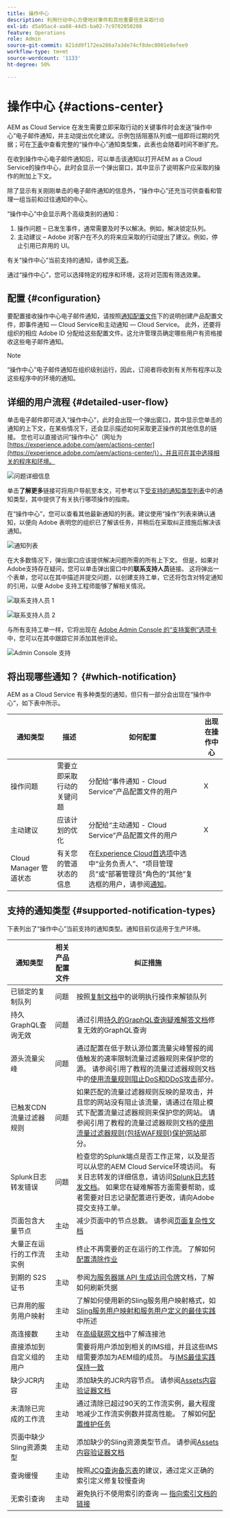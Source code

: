 ```yaml
---
title: 操作中心
description: 利用行动中心方便地对事件和其他重要信息采取行动
exl-id: d5a95ac4-aa88-44d5-ba02-7c9702050208
feature: Operations
role: Admin
source-git-commit: 821dd9f172ea286a7a3de74cf8dec8001e9afee9
workflow-type: tm+mt
source-wordcount: '1133'
ht-degree: 50%

---
```


# 操作中心 {#actions-center}

AEM as Cloud Service 在发生需要立即采取行动的关键事件时会发送“操作中心”电子邮件通知，并主动提出优化建议。示例包括阻塞队列或一组即将过期的凭据；可在[下表](#supported-notification-types)中查看完整的“操作中心”通知类型集，此表也会随着时间不断扩充。

在收到操作中心电子邮件通知后，可以单击该通知以打开AEM as a Cloud Service的操作中心，此时会显示一个弹出窗口，其中显示了说明客户应采取的操作的附加上下文。

除了显示有关刚刚单击的电子邮件通知的信息外，“操作中心”还充当可供查看和管理一组当前和过往通知的中心。<!-- It can be accessed directly at the url TBD (Alexandru: I'm intentionally keeping it TBD for now so customers do not find it) -->

“操作中心”中会显示两个高级类别的通知：

1. 操作问题 – 已发生事件，通常需要及时予以解决。例如，解决锁定队列。
1. 主动建议 – Adobe 对客户在不久的将来应采取的行动提出了建议。例如，停止引用已弃用的 UI。

有关“操作中心”当前支持的通知，请参阅[下表](#supported-notification-types)。

通过“操作中心”，您可以选择特定的程序和环境，这将对范围有筛选效果。

## 配置 {#configuration}

要配置接收操作中心电子邮件通知，请按照[通知配置文件](/help/journey-onboarding/notification-profiles.md)下的说明创建产品配置文件，即事件通知 — Cloud Service和主动通知 — Cloud Service。 此外，还要将组织的相应 Adobe ID 分配给这些配置文件。这允许管理员确定哪些用户有资格接收这些电子邮件通知。

>[!NOTE]
>“操作中心”电子邮件通知在组织级别运行，因此，订阅者将收到有关所有程序以及这些程序中的环境的通知。

## 详细的用户流程 {#detailed-user-flow}

单击电子邮件即可进入“操作中心”，此时会出现一个弹出窗口，其中显示您单击的通知的上下文，在某些情况下，还会显示描述如何采取更正操作的其他信息的链接。 您也可以直接访问“操作中心”（网址为 [https://experience.adobe.com/aem/actions-center](https://experience.adobe.com/aem/actions-center/)），并且可在其中选择相关的程序和环境。

![问题详细信息](/help/operations/assets/incident-details.png)

单击&#x200B;**了解更多**&#x200B;链接可将用户导航至本文，可参考以下[受支持的通知类型列表](#supported-notification-types)中的通知类型，其中提供了有关执行哪项操作的指南。

在“操作中心”，您可以查看其他最新通知的列表。建议使用“操作”列表来确认通知，以便向 Adobe 表明您的组织已了解该任务，并稍后在采取纠正措施后解决该通知。

![通知列表](/help/operations/assets/notification-list.png)

在大多数情况下，弹出窗口应该提供解决问题所需的所有上下文。 但是，如果对Adobe支持存在疑问，您可以单击弹出窗口中的&#x200B;**联系支持人员**&#x200B;链接。 这将弹出一个表单，您可以在其中描述并提交问题，以创建支持工单，它还将包含对特定通知的引用，以便 Adobe 支持工程师能够了解相关情况。

![联系支持人员 1](/help/operations/assets/contact-support1.png)

![联系支持人员 2](/help/operations/assets/contact-support2.png)

与所有支持工单一样，它将出现在 [Adobe Admin Console 的“支持案例”选项卡](https://helpx.adobe.com/cn/enterprise/using/support-for-enterprise.html)中，您可以在其中跟踪它并添加其他评论。

![Admin Console 支持](/help/operations/assets/admin-console-support.png)

## 将出现哪些通知？ {#which-notification}

AEM as a Cloud Service 有多种类型的通知，但只有一部分会出现在“操作中心”，如下表中所示。

| 通知类型 | 描述 | 如何配置 | 出现在操作中心 |
|---------------------------------|-----------------------------------------------|---------------------------------------------------------------------------------------------------------------------------------------------------------------------------------------------------------------------------------------------------------|---------------------------|
| 操作问题 | 需要立即采取行动的关键问题 | 分配给“事件通知 - Cloud Service”产品配置文件的用户 | X |
| 主动建议 | 应该计划的优化 | 分配给“主动通知 - Cloud Service”产品配置文件的用户 | X |
| Cloud Manager 管道状态 | 有关您的管道状态的信息 | 在[Experience Cloud首选项](https://experience.adobe.com/preferences)中选中“业务负责人”、“项目管理员”或“部署管理员”角色的“其他”复选框的用户，请参阅[通知](/help/implementing/cloud-manager/notifications.md)。 |                           |

## 支持的通知类型 {#supported-notification-types}

下表列出了“操作中心”当前支持的通知类型。通知目前仅适用于生产环境。

| 通知类型 | 相关产品配置文件 | 纠正措施 |
|---------------------------------|-------------------------|-----------------------------------------------------------------------------------------------------------------------------------------------------------------------------------------------------------------------------------------------------------------------------------------------------------------------------------------------------------------------------------------------------------------|
| 已锁定的复制队列 | 问题 | 按照[复制文档](/help/operations/replication.md#troubleshooting)中的说明执行操作来解锁队列 |
| 持久GraphQL查询无效 | 问题 | 通过引用[持久的GraphQL查询疑难解答文档](https://experienceleague.adobe.com/docs/experience-manager-cloud-service/content/headless/graphql-api/persisted-queries-troubleshoot.html?lang=zh-Hans)修复无效的GraphQL查询 |
| 源头流量尖峰 | 问题 | 通过配置在低于默认源位置流量尖峰警报的阈值触发的速率限制流量过滤器规则来保护您的源。  请参阅引用了教程的流量过滤器规则文档中的[使用流量规则阻止DoS和DDoS攻击](/help/security/traffic-filter-rules-including-waf.md#blocking-dos-and-ddos-attacks-using-traffic-filter-rules)部分。 |
| 已触发CDN流量过滤器规则 | 问题 | 如果匹配的流量过滤器规则反映的是攻击，并且您的网站没有阻止该流量，请通过在阻止模式下配置流量过滤器规则来保护您的网站。 请参阅引用了教程的流量过滤器规则文档的[使用流量过滤器规则(包括WAF规则)保护网站](/help/security/traffic-filter-rules-including-waf.md#tutorial-protecting-websites)部分。 |
| Splunk日志转发错误 | 问题 | 检查您的Splunk端点是否工作正常，以及是否可以从您的AEM Cloud Service环境访问。 有关日志转发的详细信息，请访问[Splunk日志转发文档](/help/implementing/developing/introduction/logging.md#splunk-logs)。 如果您在疑难解答方面需要帮助，或者需要对日志记录配置进行更改，请向Adobe提交支持工单。 |
| 页面包含大量节点 | 主动 | 减少页面中的节点总数。 请参阅[页面复杂性文档](https://experienceleague.adobe.com/zh-hans/docs/experience-manager-pattern-detection/table-of-contents/pcx) | |
| 大量正在运行的工作流实例 | 主动 | 终止不再需要的正在运行的工作流。 了解如何[配置清除作业](https://experienceleague.adobe.com/zh-hans/docs/experience-manager-cloud-service/content/operations/maintenance) |               |
| 到期的 S2S 证书 | 主动 | 参阅[为服务器端 API 生成访问令牌](/help/implementing/developing/introduction/generating-access-tokens-for-server-side-apis.md#refresh-credentials)文档，了解如何刷新凭据 | 高连接数 | 主动 | 与高级联网文档[&#128279;](/help/security/configuring-advanced-networking.md#connection-pooling-advanced-networking)一起了解连接池中的连接池 |
| 已弃用的服务用户映射 | 主动 | 了解如何使用新的Sling服务用户映射格式，如[Sling服务用户映射和服务用户定义的最佳实践](https://experienceleague.adobe.com/zh-hans/docs/experience-manager-cloud-service/content/security/best-practices-for-sling-service-user-mapping-and-service-user-definition)中所述 |
| 高连接数 | 主动 | 在[高级联网文档](/help/security/configuring-advanced-networking.md#connection-pooling-advanced-networking)中了解连接池 |  |
| 直接添加到自定义组的用户 | 主动 | 需要将用户添加到相关的IMS组，并且这些IMS组需要添加为AEM组的成员。 与[IMS最佳实践保持一致](/help/security/ims-support.md) | |
| 缺少JCR内容 | 主动 | 添加缺失的JCR内容节点。 请参阅[Assets内容验证器文档](https://experienceleague.adobe.com/zh-hans/docs/experience-manager-pattern-detection/table-of-contents/acv) | |
| 未清除已完成的工作流 | 主动 | 通过清除已超过90天的工作流实例，最大程度地减少工作流实例数并提高性能。 了解如何[配置维护任务](https://experienceleague.adobe.com/zh-hans/docs/experience-manager-cloud-service/content/operations/maintenance) | |
| 页面中缺少Sling资源类型 | 主动 | 添加缺少的Sling资源类型节点。 请参阅[Assets内容验证器文档](https://experienceleague.adobe.com/zh-hans/docs/experience-manager-pattern-detection/table-of-contents/acv) | |
| 查询缓慢 | 主动 | 按照[JCQ查询备忘表](https://experienceleague.adobe.com/docs/experience-manager-65/assets/JCR_query_cheatsheet-v1.1.pdf?lang=zh-Hans)的建议，通过定义正确的索引定义修复较慢查询 | |
| 无索引查询 | 主动 | 避免执行不使用索引的查询 — [指向索引文档的链接](https://experienceleague.adobe.com/zh-hans/docs/experience-manager-cloud-service/content/operations/indexing) |